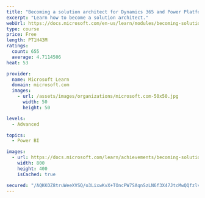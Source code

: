 ```yaml
---
title: "Becoming a solution architect for Dynamics 365 and Power Platform"
excerpt: "Learn how to become a solution architect."
webUrl: https://docs.microsoft.com/en-us/learn/modules/becoming-solution-architect/
type: course
price: Free
length: PT1H43M
ratings:
  count: 655
  average: 4.7114506
heat: 53

provider:
  name: Microsoft Learn
  domain: microsoft.com
  images:
    - url: /assets/images/organizations/microsoft.com-50x50.jpg
      width: 50
      height: 50

levels:
  - Advanced

topics:
  - Power BI

images:
  - url: https://docs.microsoft.com/learn/achievements/becoming-solution-architect-social.png
    width: 800
    height: 400
    isCached: true

secured: "/AQKKOZ8truWeeXVSQ/o3LixwKvX+TOncPW7SAqnSzLN6f3X47JtcMwQQfzlvCuIETf2CgEI1Neg+8I/XSA68eEnYoUniAzBUMtQBzgOG+HQJrczdG7Nz07zIdlTCSz+nXSVpVMklrtBnz2SQ7vlzUCfGnLPhytlQ+ShbmvwMZ4+q90oO6pkWMG4F1M6kqe9ky2HvAh2eLFagzFS/jjFwBWUgVL1BY5vD+VkkebXtUrPTYHgY+ZmAGqPad/u+xLXi5rabVZiMsodytC+Yfhd4U9unUSYpTpYo+ViE16hcBz7l6UtjiB622ZesgKzXHgdr4MBfPF9cY/sBfRqTb4nisp3CbT9dmBpBRlaZJ0NM8vFQFFFj0H85HYGwpb4uZgLxzizU3mgONZEpG5K6oC5J6A6UuosRq20xY7+wgGY0MM=;RE0jvQjUNdgPu/6ROWGRYg=="
---
```


